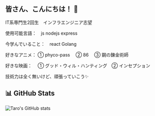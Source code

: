 ## 皆さん、こんにちは！ 👋

IT系専門生2回生　インフラエンジニア志望

使用可能言語：　js nodejs express 

今学んでいること：　react Golang

好きなアニメ： ➀ phyco-pass 　➁ 86 　➂ 鋼の錬金術師 

好きな映画：　 ➀ グッド・ウィル・ハンティング　➁ インセプション

技術力は全く無いけど、頑張っていこう✨️

## 📊 GitHub Stats
![Taro's GitHub stats](https://github-readme-stats.vercel.app/api?username=86shin&show_icons=true&theme=tokyonight)

<!--
**86shin/86shin** is a ✨ _special_ ✨ repository because its `README.md` (this file) appears on your GitHub profile.

Here are some ideas to get you started:

- 🔭 I’m currently working on ...
- 🌱 I’m currently learning ...
- 👯 I’m looking to collaborate on ...
- 🤔 I’m looking for help with ...
- 💬 Ask me about ...
- 📫 How to reach me: ...
- 😄 Pronouns: ...
- ⚡ Fun fact: ...
-->

